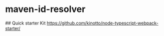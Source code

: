 # maven-id-resolver


## Quick starter Kit
https://github.com/kinotto/node-typescript-webpack-starter/
